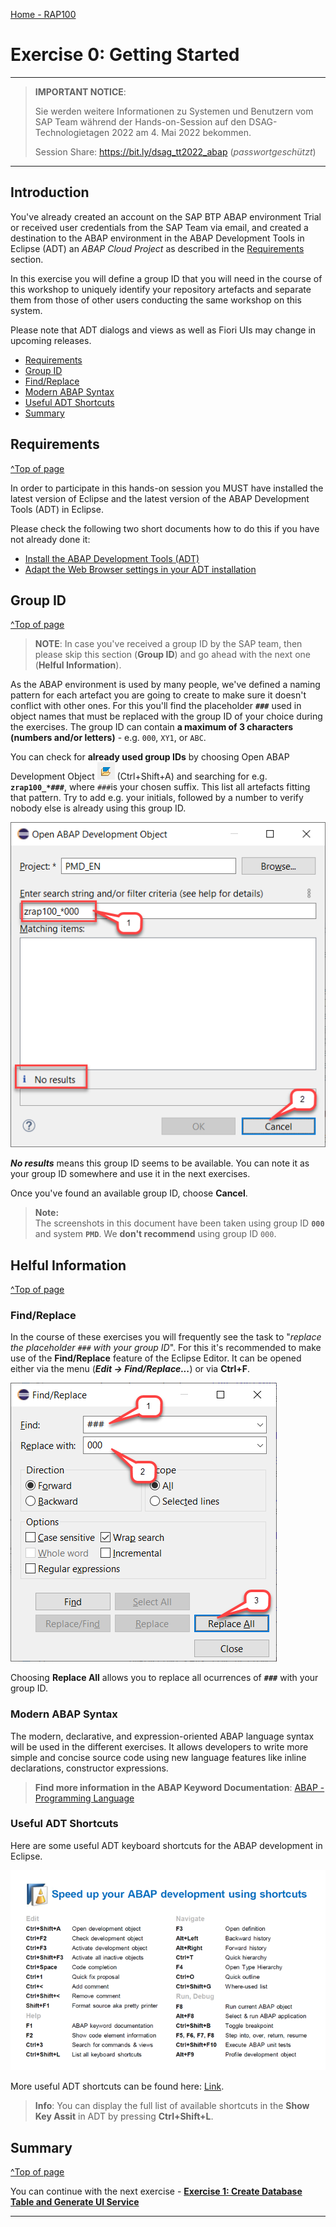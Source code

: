 [Home - RAP100](../../#exercises)

# Exercise 0: Getting Started

---
> **IMPORTANT NOTICE**: 
> 
> Sie werden weitere Informationen zu Systemen und Benutzern vom SAP Team während der Hands-on-Session auf den DSAG-Technologietagen 2022 am 4. Mai 2022 bekommen. 
>
> Session Share: https://bit.ly/dsag_tt2022_abap (_passwortgeschützt_)
---

## Introduction

You've already created an account on the SAP BTP ABAP environment Trial or received user credentials from the SAP Team via email, and created a destination to the ABAP environment in the ABAP Development Tools in Eclipse (ADT) an _ABAP Cloud Project_ as described in the [Requirements](#requirements) section.

In this exercise you will define a group ID that you will need in the course of this workshop to uniquely identify your repository artefacts and separate them from those of other users conducting the same workshop on this system.

Please note that ADT dialogs and views as well as Fiori UIs may change in upcoming releases.

- [Requirements](#requirements)
- [Group ID](#group-id)
- [Find/Replace](#findreplace)
- [Modern ABAP Syntax](#modern-abap-syntax)
- [Useful ADT Shortcuts](#useful-adt-shortcuts)
- [Summary](#summary)

## Requirements
[^Top of page](#)

In order to participate in this hands-on session you MUST have installed the latest version of Eclipse and the latest version of the ABAP Development Tools (ADT) in Eclipse.  

Please check the following two short documents how to do this if you have not already done it:  
- [Install the ABAP Development Tools (ADT)](https://github.com/SAP-samples/abap-platform-rap-workshops/blob/main/requirements_rap_workshops.md#3-install-the-abap-development-tools-adt)  
- [Adapt the Web Browser settings in your ADT installation](https://github.com/SAP-samples/abap-platform-rap-workshops/blob/main/requirements_rap_workshops.md#4-adapt-the-web-browser-settings-in-your-adt-installation)  

## Group ID
[^Top of page](#)

> **NOTE**: In case you've received a group ID by the SAP team, then please skip this section (**Group ID**) and go ahead with the next one (**Helful Information**).

As the ABAP environment is used by many people, we've defined a naming pattern for each artefact you are going to create to make sure it doesn't conflict with other ones. For this you'll find the placeholder **`###`** used in object names that must be replaced with the group ID of your choice during the exercises. The group ID can contain **a maximum of 3 characters (numbers and/or letters)** - e.g. `000`, `XY1`, or `ABC`. 

You can check for **already used group IDs** by choosing Open ABAP Development Object ![open_object_icon](images/adt_open_object.png) (Ctrl+Shift+A) and searching for e.g. **`zrap100_*###`**, where `###`is your chosen suffix. This list all artefacts fitting that pattern. Try to add e.g. your initials, followed by a number to verify nobody else is already using this group ID.

   ![Group id 01](images/groupid01.png)

_**No results**_ means this group ID seems to be available. You can note it as your group ID somewhere and use it in the next exercises.

Once you've found an available group ID, choose **Cancel**.

> **Note:**    
> The screenshots in this document have been taken using group ID **`000`** and system **`PMD`**. We **don't recommend** using group ID `000`.

## Helful Information
[^Top of page](#)

### Find/Replace

In the course of these exercises you will frequently see the task to "_replace the placeholder `###` with your group ID_". For this it's recommended to make use of the **Find/Replace** feature of the Eclipse Editor. It can be opened either via the menu (**_Edit -> Find/Replace..._**) or via **Ctrl+F**.
  
   ![find and replace](images/find01.png)
   
   Choosing **Replace All** allows you to replace all ocurrences of **`###`** with your group ID.
   
### Modern ABAP Syntax

The modern, declarative, and expression-oriented ABAP language syntax will be used in the different exercises. It allows developers to write more simple and concise source code using new language features like inline declarations, constructor expressions.

> **Find more information in the ABAP Keyword Documentation**: [ABAP - Programming Language](https://help.sap.com/doc/abapdocu_cp_index_htm/CLOUD/en-US/index.htm?file=abenabap_reference.htm) 

### Useful ADT Shortcuts

Here are some useful ADT keyboard shortcuts for the ABAP development in Eclipse.

![ADT Shortcuts](images/adt_shortcuts.png)

More useful ADT shortcuts can be found here: [Link](https://blogs.sap.com/2013/11/21/useful-keyboard-shortcuts-for-abap-in-eclipse/).

> **Info**: You can display the full list of available shortcuts in the **Show Key Assit** in ADT by pressing **Ctrl+Shift+L**.

## Summary 
[^Top of page](#)

You can continue with the next exercise - **[Exercise 1: Create Database Table and Generate UI Service](../ex1/readme.md)**

---
